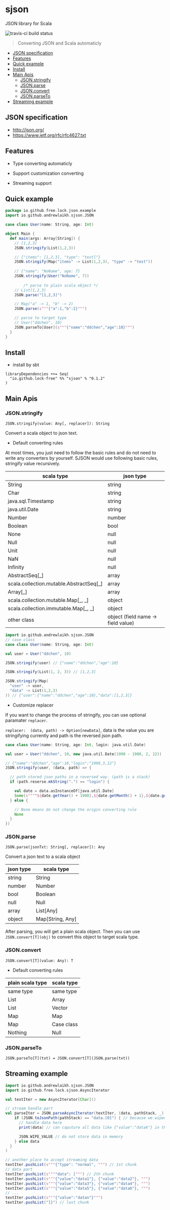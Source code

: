 # sjson

JSON library for Scala

![travis-ci build status](https://travis-ci.com/lock-free/sjson.svg?branch=master)

> Converting JSON and Scala automaticly

<!-- toc -->

- [JSON specification](#json-specification)
- [Features](#features)
- [Quick example](#quick-example)
- [Install](#install)
- [Main Apis](#main-apis)
  * [JSON.stringify](#jsonstringify)
  * [JSON.parse](#jsonparse)
  * [JSON.convert](#jsonconvert)
  * [JSON.parseTo](#jsonparseto)
- [Streaming example](#streaming-example)

<!-- tocstop -->

## JSON specification

- http://json.org/
- https://www.ietf.org/rfc/rfc4627.txt

## Features

- Type converting automaticly

- Support customization converting

- Streaming support

## Quick example

```scala
package io.github.free.lock.json.example
import io.github.andrewlaikh.sjson.JSON

case class User(name: String, age: Int)

object Main {
  def main(args: Array[String]) {
    // [1,2,3]
    JSON.stringify(List(1,2,3))

    // {"items": [1,2,3], "type": "testl"}
    JSON.stringify(Map("items" -> List(1,2,3), "type" -> "test"))
		
    // {"name": "NoName", age: 7}
    JSON.stringify(User("NoName", 7))
		
		/* parse to plain scala object */
    // List(1,2,3)
    JSON.parse("[1,2,3]") 

    // Map("a" -> 1, "b" -> 2)
    JSON.parse(s"""{"a":1,"b":2}""") 

    // parse to target type
    // User("ddchen", 10)
    JSON.parseTo[User](s"""{"name":"ddchen","age":10}""")
  }
}
```

## Install

- install by sbt

```
libraryDependencies ++= Seq(
  "io.github.lock-free" %% "sjson" % "0.1.2"
)
```

## Main Apis

### JSON.stringify

`JSON.stringify(value: Any[, replacer]): String`

Convert a scala object to json text.

- Default converting rules

At most times, you just need to follow the basic rules and do not need to write any converters by yourself. SJSON would use following basic rules, stringify value recursively.

scala type | json type
--- | ---
String | string
Char | string
java.sql.Timestamp | string
java.util.Date | string
Number | number
Boolean | bool
None | null
Null | null
Unit | null
NaN  | null
Infinity  | null
AbstractSeq[_] | array
scala.collection.mutable.AbstractSeq[_] | array
Array[_] | array
scala.collection.mutable.Map[_, _\] | object
scala.collection.immutable.Map[_, _\] | object 
other class | object (field name -> field value)

```scala
import io.github.andrewlaikh.sjson.JSON
// case class
case class User(name: String, age: Int)

val user = User("ddchen", 10)

JSON.stringify(user) // {"name":"ddchen","age":10}

JSON.stringify(List(1, 2, 3)) // [1,2,3]

JSON.stringify(Map(
  "user" -> user,
  "data" -> List(1,2,3)
)) // {"user":{"name":"ddchen","age":10},"data":[1,2,3]}
```

- Customize replacer

If you want to change the process of stringify, you can use optional paramater `replacer`.

`replacer:  (data, path) -> Option[newData]`, data is the value you are stringifying currently and path is the reversed json path.

```scala
case class User(name: String, age: Int, login: java.util.Date)

val user = User("ddchen", 10, new java.util.Date(1990 - 1900, 2, 12))

// {"name":"ddchen","age":10,"login":"1990,3,12"}
JSON.stringify(user, (data, path) => {

  // path stored json paths in a reversed way. (path is a stack)
  if (path.reserse.mkString(".") == "login") {

    val date = data.asInstanceOf[java.util.Date]
    Some(s""""${date.getYear() + 1900},${date.getMonth() + 1},${date.getDate()}"""") // new stringify result for data
  } else {

    // None means do not change the origin converting rule
    None
  }
})
```

### JSON.parse

`JSON.parse(jsonTxt: String[, replacer]): Any`

Convert a json text to a scala object

json type | scala type
--- | ---
string | String
number | Number
bool | Boolean
null | Null
array | List[Any]
object | Map[String, Any]

After parsing, you will get a plain scala object. Then you can use `JSON.convert[T](obj)` to convert this object to target scala type.

### JSON.convert

`JSON.convert[T](value: Any): T`

- Default converting rules

plain scala type | scala type
--- | ---
same type | same type 
List | Array
List | Vector
Map | Map
Map | Case class
Nothing | Null

### JSON.parseTo

`JSON.parseTo[T](txt) = JSON.convert[T](JSON.parse(txt))`

## Streaming example

```scala
import io.github.andrewlaikh.sjson.JSON
import io.github.free.lock.sjson.AsyncIterator

val textIter = new AsyncIterator[Char]()

// stream handle part
val parseIter = JSON.parseAsyncIterator(textIter, (data, pathStack, _) => {
    if (JSON.toJsonPath(pathStack) == "data.[0]") { // because we wiped this data, so the json path should always be "data.[0]"
      // handle data here
      print(data) // can caputure all data like {"value":"datak"} in this example

      JSON.WIPE_VALUE // do not store data in memory
    } else data
  }
)

// another place to accept streaming data
textIter.pushList(s"""{"type": "normal", """) // 1st chunk
// data part
textIter.pushList(s""""data": [""") // 2th chunk
textIter.pushList(s"""{"value":"data1"}, {"value":"data2"}, """)
textIter.pushList(s"""{"value":"data3"}, {"value":"data4"}, """)
textIter.pushList(s"""{"value":"data5"}, {"value":"data6"}, """)
// ...
textIter.pushList(s"""{"value":"datan"}""")
textIter.pushList("]}") // last chunk
```
